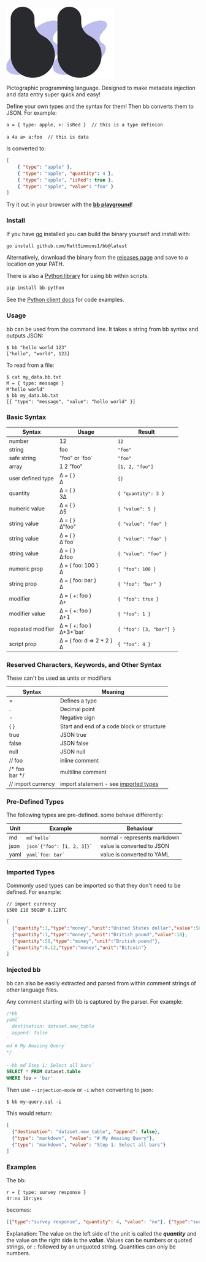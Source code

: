 
![bb logo](./playground/logo.svg)

Pictographic programming language. Designed to make metadata injection and data entry super quick and easy!

Define your own types and the syntax for them! Then bb converts them to JSON. For example:

    a = { type: apple, >: isRed }  // this is a type definion
    
    a 4a a> a:foo  // this is data

Is converted to:

```json
[
    { "type": "apple" },
    { "type": "apple", "quantity": 4 },
    { "type": "apple", "isRed": true },
    { "type": "apple", "value": "foo" }
] 
```

Try it out in your browser with the [**bb playground**](https://mattsimmons1.github.io/bb/playground/)!

### Install

If you have [go](https://golang.org/doc/install) installed you can build the binary yourself and install with:

```bash
go install github.com/MattSimmons1/bb@latest
```

Alternatively, download the binary from the [releases page](https://github.com/MattSimmons1/bb/releases) and save to a location on your PATH.

There is also a [Python library](https://pypi.org/project/bb-python/) for using bb within scripts.

```bash
pip install bb-python
```

See the [Python client docs](./client/python) for code examples.

### Usage

bb can be used from the command line. It takes a string from bb syntax and outputs JSON:

```shell-session
$ bb "hello world 123"  
["hello", "world", 123]
```

To read from a file:

```shell-session
$ cat my_data.bb.txt
M = { type: message } 
M"hello world" 
$ bb my_data.bb.txt
[{ "type": "message", "value": "hello world" }]
```

### Basic Syntax

| Syntax            | Usage                        | Result                  |
|-------------------|------------------------------|-------------------------|
| number            | 12                           | `12`                    | 
| string            | foo                          | `"foo"`                 | 
| safe string       | "foo" or \`foo`              | `"foo"`                 | 
| array             | 1 2 "foo"                    | `[1, 2, "foo"]`         |
| user defined type | ∆ = { }<br>∆                 | `{}`                    | 
| quantity          | ∆ = { }<br>3∆                | `{ "quantity": 3 }`     |
| numeric value     | ∆ = { }<br>∆5                | `{ "value": 5 }`        |
| string value      | ∆ = { }<br>∆"foo"            | `{ "value": "foo" }`    |
| string value      | ∆ = { }<br>∆\`foo`           | `{ "value": "foo" }`    |
| string value      | ∆ = { }<br>∆:foo             | `{ "value": "foo" }`    |
| numeric prop      | ∆ = { foo: 100 }<br>∆        | `{ "foo": 100 }`        |
| string prop       | ∆ = { foo: bar }<br>∆        | `{ "foo": "bar" }`      |
| modifier          | ∆ = { +: foo }<br>∆+         | `{ "foo": true }`       |
| modifier value    | ∆ = { +: foo }<br>∆+1        | `{ "foo": 1 }`          |
| repeated modifier | ∆ = { +: foo }<br>∆+3+\`bar` | `{ "foo": [3, "bar"] }` |
| script prop       | ∆ = { foo: d => 2 * 2 }<br>∆ | `{ "foo": 4 }`          |

### Reserved Characters, Keywords, and Other Syntax

These can't be used as units or modifiers

| Syntax             | Meaning                                                  |
|--------------------|----------------------------------------------------------|
| =                  | Defines a type                                           |
| .                  | Decimal point                                            |
| -                  | Negative sign                                            |
| { }                | Start and end of a code block or structure               |
| true               | JSON true                                                |
| false              | JSON false                                               |
| null               | JSON null                                                |
| // foo             | inline comment                                           |
| /* foo<br>bar \*/  | multiline comment                                        | 
| // import currency | import statement - see [imported types](#imported-types) |  


### Pre-Defined Types

The following types are pre-defined. some behave differently: 

| Unit  | Example                         | Behaviour                    |
|-------|---------------------------------|------------------------------|
| md    | ```md`hello` ```                | normal - represents markdown |
| json  | ```json`{"foo": [1, 2, 3]}` ``` | value is converted to JSON   |
| yaml  | ```yaml`foo: bar` ```           | value is converted to YAML   |


### Imported Types

Commonly used types can be imported so that they don't need to be defined. For example:

```text
// import currency
$500 £10 50GBP 0.12BTC
```

```json
[
  {"quantity":1,"type":"money","unit":"United States dollar","value":500},
  {"quantity":1,"type":"money","unit":"British pound","value":10},
  {"quantity":50,"type":"money","unit":"British pound"},
  {"quantity":0.12,"type":"money","unit":"Bitcoin"}
]
```


### Injected bb

bb can also be easily extracted and parsed from within comment strings of other language files.

Any comment starting with bb is captured by the parser. For example:

```sql
/*bb
yaml`
  destination: dataset.new_table
  append: false
`
md`# My Amazing Query`
*/

--bb md`Step 1: Select all bars`
SELECT * FROM dataset.table
WHERE foo = 'bar'
```

Then use `--injection-mode` or `-i` when converting to json:

```shell-session
$ bb my-query.sql -i
```

This would return:

```json
[
  {"destination": "dataset.new_table", "append": false},
  {"type": "markdown", "value": "# My Amazing Query"},
  {"type": "markdown", "value": "Step 1: Select all bars"}
]
```

### Examples

The bb: 
```
r = { type: survey response }
4r:no 10r:yes
```
becomes:
 
```json
[{"type":"survey response", "quantity": 4, "value": "no"}, {"type":"survey response", "quantity": 10, "value": "yes"}]
```

Explanation: The value on the left side of the unit is called the **_quantity_** and the value on the right side is the **_value_**. Values can be numbers or quoted strings, or `:` followed by an unquoted string. Quantities can only be numbers. 

